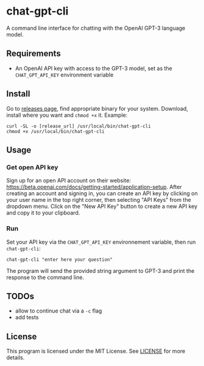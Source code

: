 # chat-gpt-cli

A command line interface for chatting with the OpenAI GPT-3 language model.

## Requirements

- An OpenAI API key with access to the GPT-3 model, set as the `CHAT_GPT_API_KEY` environment variable

## Install

Go to [releases page](releases), find appropriate binary for your system. Download, install where you want and `chmod +x` it. Example: 

```
curl -SL -o [release_url] /usr/local/bin/chat-gpt-cli
chmod +x /usr/local/bin/chat-gpt-cli
```


## Usage

### Get open API key

Sign up for an open API account on their website: https://beta.openai.com/docs/getting-started/application-setup. After creating an account and signing in, you can create an API key by clicking on your user name in the top right corner, then selecting "API Keys" from the dropdown menu. Click on the "New API Key" button to create a new API key and copy it to your clipboard. 


### Run

Set your API key via the `CHAT_GPT_API_KEY` environnement variable, then run `chat-gpt-cli`:

```
chat-gpt-cli "enter here your question"
```

The program will send the provided string argument to GPT-3 and print the response to the command line.

## TODOs

- allow to continue chat via a `-c` flag
- add tests 

## License

This program is licensed under the MIT License. See [LICENSE](LICENSE) for more details.
